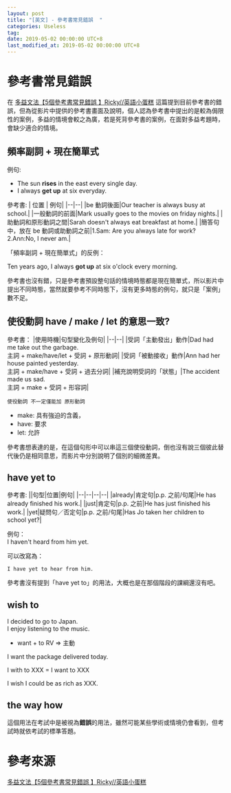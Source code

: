 ```yaml
---
layout: post
title: "[英文] - 參考書常見錯誤  "
categories: Useless
tag: 
date: 2019-05-02 00:00:00 UTC+8 
last_modified_at: 2019-05-02 00:00:00 UTC+8 
---
```


# 參考書常見錯誤

在 [多益文法【5個參考書常見錯誤 】Ricky//英語小蛋糕][ref1] 這篇提到目前參考書的錯誤，但為從影片中提供的參考書畫面及說明，個人認為參考書中提出的是較為侷限性的案例，多益的情境會較之為廣，若是死背參考書的案例，在面對多益考題時，會缺少適合的情境。

## 頻率副詞 + 現在簡單式

例句: 
* The sun **rises** in the east every single day.
* I always **get up** at six everyday.

參考書:
| 位置 | 例句|
|--|--|
|be 動詞後面|Our teacher is always busy at school.|
|一般動詞的前面|Mark usually goes to the movies on friday nights.|
|助動詞和原形動詞之間|Sarah doesn't always eat breakfast at home.|
|簡答句中，放在 be 動詞或助動詞之前|1.Sam: Are you always late for work? <br> 2.Ann:No, I never am.|

「頻率副詞 + 現在簡單式」的反例：  

Ten years ago, I always **got up** at six o'clock every morning.

參考書也沒有錯，只是參考書預設整句話的情境時態都是現在簡單式，所以影片中提出不同時態，當然就要參考不同時態下，沒有更多時態的例句，就只是「案例」數不足。

## 使役動詞 have / make / let 的意思一致?

參考書：
|使用時機|句型變化及例句|
|--|--|
|受詞「主動發出」動作|Dad had me take out the garbage.<br>主詞 + make/have/let + 受詞 + 原形動詞|
|受詞「被動接收」動作|Ann had her house painted yesterday.<br>主詞 + make/have + 受詞 + 過去分詞|
|補充說明受詞的「狀態」|The accident made us sad.<br>主詞 + make + 受詞 + 形容詞|

    使役動詞 不一定僅能加 原形動詞    

* make: 具有強迫的含義，
* have: 要求
* let: 允許

參考書想表達的是，在這個句形中可以串這三個使役動詞，倒也沒有說三個彼此替代後仍是相同意思，而影片中分別說明了個別的細微差異。

## have yet to 
參考書:
||句型|位置|例句|
|--|--|--|--|
|already|肯定句|p.p. 之前/句尾|He has already finished his work.|
|just|肯定句|p.p. 之前|He has just finished his work.|
|yet|疑問句／否定句|p.p. 之前/句尾|Has Jo taken her children to school yet?|

例句：  
I haven't heard from him yet.

可以改寫為：

    I have yet to hear from him.

參考書沒有提到「have yet to」的用法，大概也是在那個階段的課綱還沒有吧。

## wish to 

I decided to go to Japan.  
I enjoy listening to the music.

* want + to RV => 主動

I want the package delivered today.

I with to XXX = I want to XXX

I wish I could be as rich as XXX.

## the way how

這個用法在考試中是被視為**錯誤**的用法，雖然可能某些學術或情境仍會看到，但考試時就依考試的標準答題。


# 參考來源
[多益文法【5個參考書常見錯誤 】Ricky//英語小蛋糕][ref1]

[ref1]:https://www.youtube.com/watch?v=aMuKoyKrx30&t=809s "多益文法【5個參考書常見錯誤 】Ricky//英語小蛋糕"